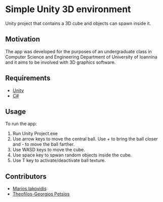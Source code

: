 # Simple Unity 3D environment
Unity project that contains a 3D cube and objects can spawn inside it.

## Motivation
The app was developed for the purposes of an undergraduate class in Computer Science and Engineering Department of University of Ioannina and it aims to be involved with 3D graphics software.

## Requirements
+ [Unity](https://unity.com/)
+ [C#](https://docs.microsoft.com/en-us/dotnet/csharp/)

## Usage
To run the app:
1. Run Unity Project.exe
2. Use arrow keys to move the central ball. Use + to bring the ball closer and - to move the ball farther.
3. Use WASD keys to move the cube.
4. Use space key to spwan random objects inside the cube.
5. Use T key to activate/deactivate ball texture.

## Contributors
+ [Marios Iakovidis](https://github.com/mariosjkb)
+ [Theofilos-Georgios Petsios](https://github.com/teopets)